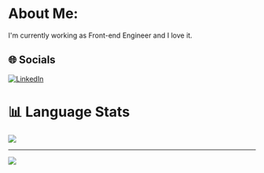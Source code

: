 # About Me:
I'm currently working as Front-end Engineer and I love it.


## 🌐 Socials
[![LinkedIn](https://img.shields.io/badge/LinkedIn-%230077B5.svg?logo=linkedin&logoColor=white)](https://linkedin.com/in/fery-ramadhan-c-323167150) 

# 📊 Language Stats
<!-- ![](https://github-readme-streak-stats.herokuapp.com/?user=feryrmdhn&theme=algolia&hide_border=true) -->
![](https://github-readme-stats.vercel.app/api/top-langs/?username=feryrmdhn&theme=algolia&hide_border=true&include_all_commits=false&count_private=false&layout=compact)

---
[![](https://visitcount.itsvg.in/api?id=feryrmdhn&icon=5&color=1)](https://visitcount.itsvg.in)

<!-- Proudly created with GPRM ( https://gprm.itsvg.in ) -->
